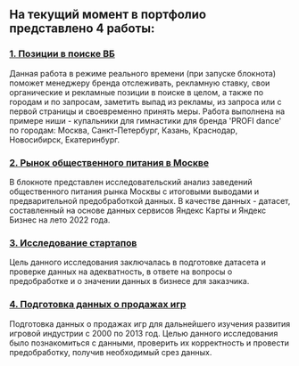 ## На текущий момент в портфолио представлено 4 работы:
### [1. Позиции в поиске ВБ](https://github.com/selemenovaaa/Portfolio/blob/main/1.%20%D0%9F%D0%BE%D0%B7%D0%B8%D1%86%D0%B8%D0%B8%20%D0%B2%20%D0%BF%D0%BE%D0%B8%D1%81%D0%BA%D0%B5%20%D0%92%D0%91/1.%20%D0%9F%D0%BE%D0%B7%D0%B8%D1%86%D0%B8%D0%B8%20%D0%B2%20%D0%BF%D0%BE%D0%B8%D1%81%D0%BA%D0%B5%20%D0%92%D0%91.ipynb)
Данная работа в режиме реального времени (при запуске блокнота) поможет менеджеру бренда отслеживать, рекламную ставку, свои органические и рекламные позиции в поиске в целом, а также по городам и по запросам, заметить выпад из рекламы, из запроса или с первой страницы и своевременно принять меры. 
Работа выполнена на примере ниши - купальники для гимнастики для бренда 'PROFI dance' по городам: Москва, Санкт-Петербург, Казань, Краснодар, Новосибирск, Екатеринбург.

### [2.	Рынок общественного питания в Москве](https://github.com/selemenovaaa/Portfolio/blob/main/2.%20%D0%A0%D1%8B%D0%BD%D0%BE%D0%BA%20%D0%BE%D0%B1%D1%89%D0%B5%D1%81%D1%82%D0%B2%D0%B5%D0%BD%D0%BD%D0%BE%D0%B3%D0%BE%20%D0%BF%D0%B8%D1%82%D0%B0%D0%BD%D0%B8%D1%8F%20%D0%B2%20%D0%9C%D0%BE%D1%81%D0%BA%D0%B2%D0%B5/2.%20%D0%A0%D1%8B%D0%BD%D0%BE%D0%BA%20%D0%BE%D0%B1%D1%89%D0%B5%D1%81%D1%82%D0%B2%D0%B5%D0%BD%D0%BD%D0%BE%D0%B3%D0%BE%20%D0%BF%D0%B8%D1%82%D0%B0%D0%BD%D0%B8%D1%8F%20%D0%B2%20%D0%9C%D0%BE%D1%81%D0%BA%D0%B2%D0%B5.ipynb)
В блокноте представлен исследовательский анализ заведений общественного питания рынка Москвы с итоговыми выводами и предварительной предобработкой данных.  В качестве данных - датасет, составленный на основе данных сервисов Яндекс Карты и Яндекс Бизнес на лето 2022 года.

### [3.	Исследование стартапов](https://github.com/selemenovaaa/Portfolio/blob/main/2.%20%D0%A0%D1%8B%D0%BD%D0%BE%D0%BA%20%D0%BE%D0%B1%D1%89%D0%B5%D1%81%D1%82%D0%B2%D0%B5%D0%BD%D0%BD%D0%BE%D0%B3%D0%BE%20%D0%BF%D0%B8%D1%82%D0%B0%D0%BD%D0%B8%D1%8F%20%D0%B2%20%D0%9C%D0%BE%D1%81%D0%BA%D0%B2%D0%B5/2.%20%D0%A0%D1%8B%D0%BD%D0%BE%D0%BA%20%D0%BE%D0%B1%D1%89%D0%B5%D1%81%D1%82%D0%B2%D0%B5%D0%BD%D0%BD%D0%BE%D0%B3%D0%BE%20%D0%BF%D0%B8%D1%82%D0%B0%D0%BD%D0%B8%D1%8F%20%D0%B2%20%D0%9C%D0%BE%D1%81%D0%BA%D0%B2%D0%B5.ipynb)
Цель данного исследования заключалась в подготовке датасета и проверке данных на адекватность, в ответе на вопросы о предобработке и о значении данных в бизнесе для заказчика.

### [4. Подготовка данных о продажах игр](https://github.com/selemenovaaa/Portfolio/blob/main/3.%20%D0%98%D1%81%D1%81%D0%BB%D0%B5%D0%B4%D0%BE%D0%B2%D0%B0%D0%BD%D0%B8%D0%B5%20%D1%81%D1%82%D0%B0%D1%80%D1%82%D0%B0%D0%BF%D0%BE%D0%B2/3.%20%D0%98%D1%81%D1%81%D0%BB%D0%B5%D0%B4%D0%BE%D0%B2%D0%B0%D0%BD%D0%B8%D0%B5%20%D1%81%D1%82%D0%B0%D1%80%D1%82%D0%B0%D0%BF%D0%BE%D0%B2.ipynb)
Подготовка данных о продажах игр для дальнейшего изучения развития игровой индустрии с 2000 по 2013 год. Целью данного исследования было познакомиться с данными, проверить их корректность и провести предобработку, получив необходимый срез данных.
